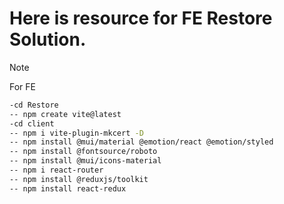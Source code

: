 # Here is resource for FE Restore Solution.

> [!NOTE]
> For FE

```bash
-cd Restore
-- npm create vite@latest
-cd client
-- npm i vite-plugin-mkcert -D
-- npm install @mui/material @emotion/react @emotion/styled
-- npm install @fontsource/roboto
-- npm install @mui/icons-material
-- npm i react-router
-- npm install @reduxjs/toolkit
-- npm install react-redux
```
